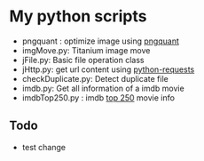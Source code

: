# My python scripts

+ pngquant : optimize image using [pngquant][3] 
+ imgMove.py: Titanium image move
+ jFile.py: Basic file operation class
+ jHttp.py: get url content using [python-requests][1]
+ checkDuplicate.py: Detect duplicate file
+ imdb.py: Get all information of a imdb movie
+ imdbTop250.py : imdb [top 250][2] movie info


## Todo
+ test change

[1]: http://docs.python-requests.org/en/latest/
[2]: http://www.imdb.com/chart/top
[3]: http://pngquant.org/